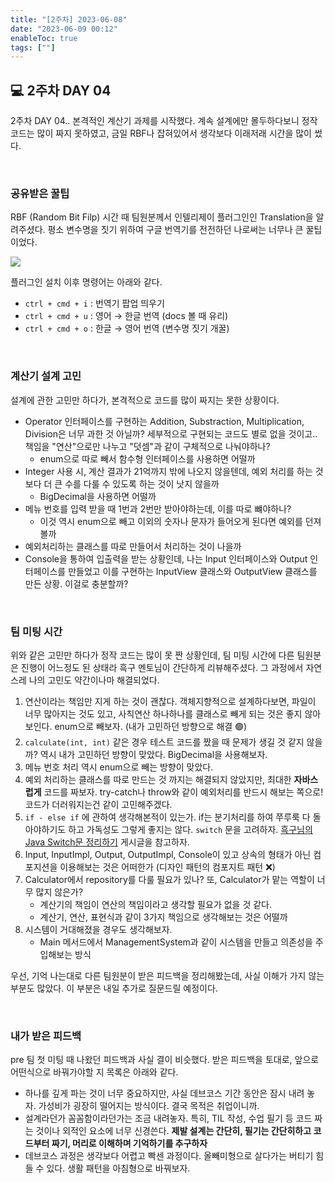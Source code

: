```yaml
---
title: "[2주차] 2023-06-08"
date: "2023-06-09 00:12"
enableToc: true
tags: [""]
---
```


## 💻 2주차 DAY 04

2주차 DAY 04.. 본격적인 계산기 과제를 시작했다. 계속 설계에만 몰두하다보니 정작 코드는 많이 짜지 못하였고, 금일 RBF나 잡혀있어서 생각보다 이래저래 시간을 많이 썼다.

<br>

### 공유받은 꿀팁

RBF (Random Bit Filp) 시간 때 팀원분께서 인텔리제이 플러그인인 Translation을 알려주셨다. 평소 변수명을 짓기 위하여 구글 번역기를 전전하던 나로써는 너무나 큰 꿀팁이었다.

![](https://velog.velcdn.com/images/jae_yoon/post/3113f1de-7b15-4b7f-91ec-b5f5b4dc4eeb/image.gif)


플러그인 설치 이후 명령어는 아래와 같다.
- `ctrl + cmd + i` : 번역기 팝업 띄우기
- `ctrl + cmd + u` : 영어 → 한글 번역 (docs 볼 때 유리)
- `ctrl + cmd + o` : 한글 → 영어 번역 (변수명 짓기 개꿀)

<br>

### 계산기 설계 고민

설계에 관한 고민만 하다가, 본격적으로 코드를 많이 짜지는 못한 상황이다.

- Operator 인터페이스를 구현하는 Addition, Substraction, Multiplication, Division은 너무 과한 것 아닐까? 세부적으로 구현되는 코드도 별로 없을 것이고.. 책임을 "연산"으로만 나누고 "덧셈"과 같이 구체적으로 나눠야하나?
  - enum으로 따로 빼서 함수형 인터페이스를 사용하면 어떨까
- Integer 사용 시, 계산 결과가 21억까지 밖에 나오지 않을텐데, 예외 처리를 하는 것보다 더 큰 수를 다룰 수 있도록 하는 것이 낫지 않을까
  - BigDecimal을 사용하면 어떨까
- 메뉴 번호를 입력 받을 때 1번과 2번만 받아야하는데, 이를 따로 뺴야하나?
  - 이것 역시 enum으로 빼고 이외의 숫자나 문자가 들어오게 된다면 예외를 던져볼까
- 예외처리하는 클래스를 따로 만들어서 처리하는 것이 나을까
- Console을 통하여 입출력을 받는 상황인데, 나는 Input 인터페이스와 Output 인터페이스를 만들었고 이를 구현하는 InputView 클래스와 OutputView 클래스를 만든 상황. 이걸로 충분할까?

<br>

### 팀 미팅 시간

위와 같은 고민만 하다가 정작 코드는 많이 못 짠 상황인데, 팀 미팅 시간에 다른 팀원분은 진행이 어느정도 된 상태라 흑구 멘토님이 간단하게 리뷰해주셨다. 그 과정에서 자연스레 나의 고민도 약간이나마 해결되었다.

1. 연산이라는 책임만 지게 하는 것이 괜찮다. 객체지향적으로 설계하다보면, 파일이 너무 많아지는 것도 있고, 사칙연산 하나하나를 클래스로 빼게 되는 것은 좋지 않아 보인다. enum으로 빼보자. (내가 고민하던 방향으로 해결 🟢)
2. `calculate(int, int)` 같은 경우 테스트 코드를 짰을 때 문제가 생길 것 같지 않을까? 역시 내가 고민하던 방향이 맞았다. BigDecimal을 사용해보자.
3. 메뉴 번호 처리 역시 enum으로 빼는 방향이 맞았다.
4. 예외 처리하는 클래스를 따로 만드는 것 까지는 해결되지 않았지만, 최대한 **자바스럽게** 코드를 짜보자. try-catch나 throw와 같이 예외처리를 반드시 해보는 쪽으로! 코드가 더러워지는건 같이 고민해주겠다.
5. `if - else if` 에 관하여 생각해본적이 있는가. if는 분기처리를 하여 쭈루룩 다 돌아야하기도 하고 가독성도 그렇게 좋지는 않다. `switch` 문을 고려하자.  <a href='https://sas-study.tistory.com/475' target='_blank'>흑구님의 Java Switch문 정리하기</a> 게시글을 참고하자.
6. Input, InputImpl, Output, OutputImpl, Console이 있고 상속의 형태가 아닌 컴포지션을 이용해보는 것은 어떠한가 (디자인 패턴의 컴포지트 패턴 ❌)
7. Calculator에서 repository를 다룰 필요가 있나? 또, Calculator가 맡는 역할이 너무 많지 않은가?
   - 계산기의 책임이 연산의 책임이라고 생각할 필요가 없을 것 같다.
   - 계산기, 연산, 표현식과 같이 3가지 책임으로 생각해보는 것은 어떨까
8. 시스템이 거대해졌을 경우도 생각해보자.
   - Main 메서드에서 ManagementSystem과 같이 시스템을 만들고 의존성을 주입해보는 방식
   
우선, 기억 나는대로 다른 팀원분이 받은 피드백을 정리해봤는데, 사실 이해가 가지 않는 부분도 많았다. 이 부분은 내일 추가로 질문드릴 예정이다.

<br>

### 내가 받은 피드백

pre 팀 첫 미팅 때 나왔던 피드백과 사실 결이 비슷했다. 받은 피드백을 토대로, 앞으로 어떤식으로 바꿔가야할 지 목록은 아래와 같다.

- 하나를 깊게 파는 것이 너무 중요하지만, 사실 데브코스 기간 동안은 잠시 내려 놓자. 가성비가 굉장히 떨어지는 방식이다. 결국 목적은 취업이니까.
- 설계라던가 꼼꼼함이라던가는 조금 내려놓자. 특히, TIL 작성, 수업 필기 등 코드 짜는 것이나 외적인 요소에 너무 신경쓴다. **제발 설계는 간단히, 필기는 간단히하고 코드부터 짜기, 머리로 이해하며 기억하기를 추구하자**
- 데브코스 과정은 생각보다 어렵고 빡센 과정이다. 올빼미형으로 살다가는 버티기 힘들 수 있다. 생활 패턴을 아침형으로 바꿔보자.